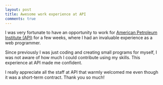 ```yaml
---
layout: post
title: Awesome work experience at API
comments: true
---
```


I was very fortunate to have an opportunity to work for [American Petroleum Institute (API)](http://www.api.org/) for a few weeks, where I had an invaluable experience as a web programmer.

Since previously I was just coding and creating small programs for myself, I was not aware of how much I could contribute using my skills. This experience at API made me confident.

I really appreciate all the staff at API that warmly welcomed me even though it was a short-term contract. Thank you so much!

